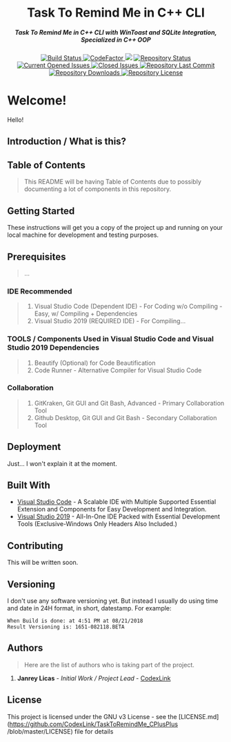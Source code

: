<h1 align="center">Task To Remind Me in C++ CLI</h1>
<h5 align="center">Task To Remind Me in C++ CLI with WinToast and SQLite Integration, Specialized in C++ OOP</h5>

<div align="center" markdown="10">
  <a href="https://travis-ci.com/CodexLink/TaskToRemindMe_CPlusPlus">
    <img src="https://badgen.net/travis/CodexLink/TaskToRemindMe_CPlusPlus" alt="Build Status">
  </a>
<a href="https://www.codefactor.io/repository/github/codexlink/TaskToRemindMe_CPlusPlus">
    <img src="https://www.codefactor.io/repository/github/codexlink/TaskToRemindMe_CPlusPlus/badge" alt="CodeFactor" />
</a>
<a href="https://www.codacy.com/app/CodexLink/TaskToRemindMe_CPlusPlus?utm_source=github.com&amp;utm_medium=referral&amp;utm_content=CodexLink/TaskToRemindMe_CPlusPlus&amp;utm_campaign=Badge_Grade"><img src="https://api.codacy.com/project/badge/Grade/78fb2db215e1473e9bc4f4c0dfaa896f"/></a>
  <a href="https://github.com/CodexLink/TaskToRemindMe_CPlusPlus">
    <img src="https://badgen.net/github/status/CodexLink/TaskToRemindMe_CPlusPlus" alt="Repository Status">
  </a>
  <a href="https://github.com/CodexLink/TaskToRemindMe_CPlusPlus">
    <img src="https://badgen.net/github/open-issues/CodexLink/TaskToRemindMe_CPlusPlus" alt="Current Opened Issues">
  </a>
  <a href="https://github.com/CodexLink/TaskToRemindMe_CPlusPlus">
    <img src="https://badgen.net/github/closed-issues/CodexLink/TaskToRemindMe_CPlusPlus" alt="Closed Issues">
  </a>
  <a href="https://github.com/CodexLink/TaskToRemindMe_CPlusPlus">
    <img src="https://badgen.net/github/last-commit/CodexLink/TaskToRemindMe_CPlusPlus" alt="Repository Last Commit">
  </a>
  <a href="https://github.com/CodexLink/TaskToRemindMe_CPlusPlus">
    <img src="https://badgen.net/github/assets-dl/CodexLink/TaskToRemindMe_CPlusPlus" alt="Repository Downloads">
  </a>
  <a href="https://github.com/CodexLink/TaskToRemindMe_CPlusPlus">
    <img src="https://badgen.net/github/license/CodexLink/TaskToRemindMe_CPlusPlus" alt="Repository License">
  </a>
</div>


# Welcome!
Hello!

## Introduction / What is this?

## Table of Contents
> This README will be having Table of Contents due to possibly documenting a lot of components in this repository.

## Getting Started
These instructions will get you a copy of the project up and running on your local machine for development and testing purposes. 

## Prerequisites
> ...

### IDE Recommended
 > 1. Visual Studio Code (Dependent IDE) - For Coding w/o Compiling - Easy, w/ Compiling + Dependencies
 > 2. Visual Studio 2019 (REQUIRED IDE) - For Compiling...
 
### TOOLS / Components Used in Visual Studio Code and Visual Studio 2019 Dependencies
> 1. Beautify (Optional) for Code Beautification
> 2. Code Runner - Alternative Compiler for Visual Studio Code

### Collaboration
> 1. GitKraken, Git GUI and Git Bash, Advanced - Primary Collaboration Tool
> 2. Github Desktop, Git GUI and Git Bash - Secondary Collaboration Tool

## Deployment
Just... I won't explain it at the moment.

## Built With
* [Visual Studio Code](https://code.visualstudio.com/) - A Scalable IDE with
Multiple Supported Essential Extension and Components for Easy Development and Integration.
* [Visual Studio 2019](https://visualstudio.microsoft.com/vs/) - All-In-One IDE Packed with Essential Development Tools (Exclusive-Windows Only Headers Also Included.)

## Contributing
This will be written soon.

## Versioning
I don't use any software versioning yet. But instead I usually do using time and date in 24H format, in short, datestamp. For example:
```
When Build is done: at 4:51 PM at 08/21/2018
Result Versioning is: 1651-082118.BETA
```

## Authors
> Here are the list of authors who is taking part of the project.

1. **Janrey Licas** - *Initial Work / Project Lead* - [CodexLink](https://github.com/CodexLink)

## License
This project is licensed under the GNU v3 License - see the [LICENSE.md](https://github.com/CodexLink/TaskToRemindMe_CPlusPlus
/blob/master/LICENSE) file for details

